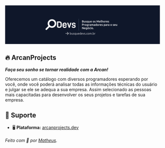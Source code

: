 ![](https://github.com/BusqueDevs/.github/blob/main/banner.png)

## 🔥 ArcanProjects
_**Faça seu sonho se tornar realidade com a Arcan!**_

Oferecemos um catálogo com diversos programadores esperando por você, onde você poderá analisar todas as informações técnicas do usuário e julgar se ele se adequa a sua empresa. Assim selecionado as pessoas mais capacitadas para desenvolver os seus projetos e tarefas de sua empresa.

## 📌 Suporte
- 🖥️ **Plataforma:** [arcanprojects.dev](https://arcanprojects.dev)

###### Feito com 🤎 por [Matheus](https://www.linkedin.com/in/](https://github.com/matheusfrdev)https://github.com/matheusfrdev).
